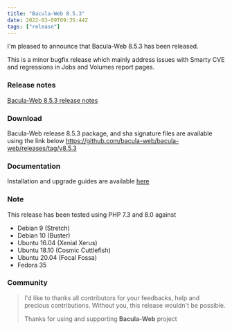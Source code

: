 ```yaml
---
title: "Bacula-Web 8.5.3"
date: 2022-03-09T09:35:44Z
tags: ["release"]
---
```


I'm pleased to announce that Bacula-Web 8.5.3 has been released.

This is a minor bugfix release which mainly address issues with Smarty CVE and regressions in Jobs and Volumes report pages.

<!--more-->

### Release notes

[Bacula-Web 8.5.3 release notes](https://github.com/bacula-web/bacula-web/releases/tag/v8.5.3)

### Download

Bacula-Web release 8.5.3 package, and sha signature files are available using the link below
https://github.com/bacula-web/bacula-web/releases/tag/v8.5.3

### Documentation

Installation and upgrade guides are available [here](https://docs.bacula-web.org/en/latest/)

### Note

This release has been tested using PHP 7.3 and 8.0 against

- Debian 9 (Stretch)
- Debian 10 (Buster)
- Ubuntu 16.04 (Xenial Xerus)
- Ubuntu 18.10 (Cosmic Cuttlefish)
- Ubuntu 20.04 (Focal Fossa)
- Fedora 35

### Community

> I'd like to thanks all contributors for your feedbacks, help and precious contributions.
> Without you, this release wouldn't be possible.
>
> Thanks for using and supporting **Bacula-Web** project
